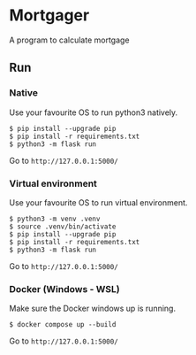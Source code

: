 # Mortgager

A program to calculate mortgage

## Run

### Native

Use your favourite OS to run python3 natively.

```Shell
$ pip install --upgrade pip
$ pip install -r requirements.txt
$ python3 -m flask run
```

Go to `http://127.0.0.1:5000/`

### Virtual environment

Use your favourite OS to run virtual environment.

```Shell
$ python3 -m venv .venv
$ source .venv/bin/activate
$ pip install --upgrade pip
$ pip install -r requirements.txt
$ python3 -m flask run
```

Go to `http://127.0.0.1:5000/`

### Docker (Windows - WSL)

Make sure the Docker windows up is running.

```Shell
$ docker compose up --build
```

Go to `http://127.0.0.1:5000/`
